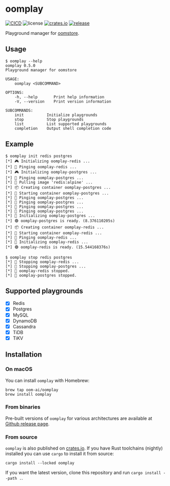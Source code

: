 # oomplay

[![CICD](https://github.com/oom-ai/oomplay/actions/workflows/CICD.yml/badge.svg)](https://github.com/oom-ai/oomplay/actions/workflows/CICD.yml)
![license](https://img.shields.io/badge/license-%20MIT/Apache--2.0-blue.svg)
[![crates.io](https://img.shields.io/crates/v/oomplay.svg?colorB=319e8c)](https://crates.io/crates/oomplay)
[![release](https://img.shields.io/badge/Release-%20Linux%20|%20OSX%20|%20Win%20-orange.svg)](https://github.com/oom-ai/oomplay/releases)


Playground manager for [oomstore](https://github.com/oom-ai/oomstore).

## Usage

```help
$ oomplay --help
oomplay 0.5.0
Playground manager for oomstore

USAGE:
    oomplay <SUBCOMMAND>

OPTIONS:
    -h, --help       Print help information
    -V, --version    Print version information

SUBCOMMANDS:
    init          Initialize playgrounds
    stop          Stop playgrounds
    list          List supported playgrounds
    completion    Output shell completion code
```

## Example

```
$ oomplay init redis postgres
[*] 🎮 Initializing oomplay-redis ...
[*] 📡 Pinging oomplay-redis ...
[*] 🎮 Initializing oomplay-postgres ...
[*] 📡 Pinging oomplay-postgres ...
[*] 🚚 Pulling image 'redis:alpine' ...
[*] 📦 Creating container oomplay-postgres ...
[*] 🚀 Starting container oomplay-postgres ...
[*] 📡 Pinging oomplay-postgres ...
[*] 📡 Pinging oomplay-postgres ...
[*] 📡 Pinging oomplay-postgres ...
[*] 📡 Pinging oomplay-postgres ...
[*] 💫 Initializing oomplay-postgres ...
[*] 🟢 oomplay-postgres is ready. (8.376110205s)
[*] 📦 Creating container oomplay-redis ...
[*] 🚀 Starting container oomplay-redis ...
[*] 📡 Pinging oomplay-redis ...
[*] 💫 Initializing oomplay-redis ...
[*] 🟢 oomplay-redis is ready. (15.544168376s)
```

```
$ oomplay stop redis postgres
[*] 🔌 Stopping oomplay-redis ...
[*] 🔌 Stopping oomplay-postgres ...
[*] 🔴 oomplay-redis stopped.
[*] 🔴 oomplay-postgres stopped.
```

## Supported playgrounds

- [x] Redis
- [x] Postgres
- [x] MySQL
- [x] DynamoDB
- [x] Cassandra
- [x] TiDB
- [x] TiKV

## Installation

### On macOS

You can install `oomplay` with Homebrew:

```
brew tap oom-ai/oomplay
brew install oomplay
```

### From binaries

Pre-built versions of `oomplay` for various architectures are available at [Github release page](https://github.com/oom-ai/oomplay/releases).

### From source

`oomplay` is also published on [crates.io](https://crates.io). If you have Rust toolchains (nightly) installed you can use `cargo` to install it from source:

```
cargo install --locked oomplay
```

If you want the latest version, clone this repository and run `cargo install --path .`.
